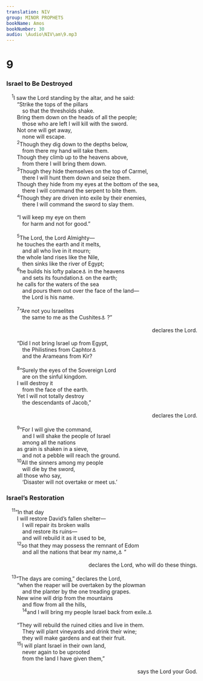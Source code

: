 ```yaml
---
translation: NIV
group: MINOR PROPHETS
bookName: Amos 
bookNumber: 30
audio: \Audio\NIV\am\9.mp3
---
```


<div class="title"><h1>9</h1><h3>Israel to Be Destroyed </h3></div>
<span class="verse am_9_1"> <sup>1</sup>I saw the Lord standing by the altar, and he said: <br/>  “Strike the tops of the pillars <br/>   so that the thresholds shake. <br/>  Bring them down on the heads of all the people; <br/>   those who are left I will kill with the sword. <br/>  Not one will get away, <br/>   none will escape. <br/></span>
<span class="verse am_9_2">  <sup>2</sup>Though they dig down to the depths below, <br/>   from there my hand will take them. <br/>  Though they climb up to the heavens above, <br/>   from there I will bring them down. <br/></span>
<span class="verse am_9_3">  <sup>3</sup>Though they hide themselves on the top of Carmel, <br/>   there I will hunt them down and seize them. <br/>  Though they hide from my eyes at the bottom of the sea, <br/>   there I will command the serpent to bite them. <br/></span>
<span class="verse am_9_4">  <sup>4</sup>Though they are driven into exile by their enemies, <br/>   there I will command the sword to slay them. <br/><br/>  “I will keep my eye on them <br/>   for harm and not for good.” <br/><br/></span>
<span class="verse am_9_5">  <sup>5</sup>The Lord, the Lord Almighty— <br/>  he touches the earth and it melts, <br/>   and all who live in it mourn; <br/>  the whole land rises like the Nile, <br/>   then sinks like the river of Egypt; <br/></span>
<span class="verse am_9_6">  <sup>6</sup>he builds his lofty palace<a data-toggle="tooltip" data-placement="bottom" title="The meaning of the Hebrew for this phrase is uncertain.">⚓</a> in the heavens <br/>   and sets its foundation<a data-toggle="tooltip" data-placement="bottom" title="The meaning of the Hebrew for this word is uncertain.">⚓</a> on the earth; <br/>  he calls for the waters of the sea <br/>   and pours them out over the face of the land— <br/>   the Lord is his name. <br/><br/></span>
<span class="verse am_9_7">  <sup>7</sup>“Are not you Israelites <br/>   the same to me as the Cushites<a data-toggle="tooltip" data-placement="bottom" title="That is, people from the upper Nile region">⚓</a> ?” <br/> <aside style="text-align:right;">declares the Lord. </aside><br/>  “Did I not bring Israel up from Egypt, <br/>   the Philistines from Caphtor<a data-toggle="tooltip" data-placement="bottom" title="That is, Crete">⚓</a><br/>   and the Arameans from Kir? <br/><br/></span>
<span class="verse am_9_8">  <sup>8</sup>“Surely the eyes of the Sovereign Lord<br/>   are on the sinful kingdom. <br/>  I will destroy it <br/>   from the face of the earth. <br/>  Yet I will not totally destroy <br/>   the descendants of Jacob,” <br/> <aside style="text-align:right;">declares the Lord. </aside><br/></span>
<span class="verse am_9_9">  <sup>9</sup>“For I will give the command, <br/>   and I will shake the people of Israel <br/>   among all the nations <br/>  as grain is shaken in a sieve, <br/>   and not a pebble will reach the ground. <br/></span>
<span class="verse am_9_10">  <sup>10</sup>All the sinners among my people <br/>   will die by the sword, <br/>  all those who say, <br/>   ‘Disaster will not overtake or meet us.’ <br/></span>
<div class="title"><h3>Israel’s Restoration </h3></div>
<span class="verse am_9_11"> <sup>11</sup>“In that day <br/>  I will restore David’s fallen shelter— <br/>   I will repair its broken walls <br/>   and restore its ruins— <br/>   and will rebuild it as it used to be, <br/></span>
<span class="verse am_9_12">  <sup>12</sup>so that they may possess the remnant of Edom <br/>   and all the nations that bear my name,<a data-toggle="tooltip" data-placement="bottom" title="Hebrew; Septuagint so that the remnant of people / and all the nations that bear my name may seek me">⚓</a> ” <br/> <aside style="text-align:right;">declares the Lord, who will do these things. </aside><br/></span>
<span class="verse am_9_13"> <sup>13</sup>“The days are coming,” declares the Lord, <br/>  “when the reaper will be overtaken by the plowman <br/>   and the planter by the one treading grapes. <br/>  New wine will drip from the mountains <br/>   and flow from all the hills, <br/></span>
<span class="verse am_9_14">   <sup>14</sup>and I will bring my people Israel back from exile.<a data-toggle="tooltip" data-placement="bottom" title="Or will restore the fortunes of my people Israel">⚓</a><br/><br/>  “They will rebuild the ruined cities and live in them. <br/>   They will plant vineyards and drink their wine; <br/>   they will make gardens and eat their fruit. <br/></span>
<span class="verse am_9_15">  <sup>15</sup>I will plant Israel in their own land, <br/>   never again to be uprooted <br/>   from the land I have given them,” <br/> <aside style="text-align:right;">says the Lord your God. </aside><br/></span>
